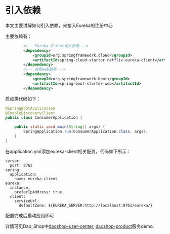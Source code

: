 # 引入依赖

本文主要讲解如何引入依赖，来接入Eureka的注册中心

主要依赖有：

```xml
		<!-- Eureka Client相关依赖 -->
        <dependency>
            <groupId>org.springframework.cloud</groupId>
            <artifactId>spring-cloud-starter-netflix-eureka-client</artifactId>
        </dependency>
        <!-- 启用web服务 -->
        <dependency>
            <groupId>org.springframework.boot</groupId>
            <artifactId>spring-boot-starter-web</artifactId>
        </dependency>
```

启动类代码如下：

```java
@SpringBootApplication
@EnableDiscoveryClient
public class ConsumerApplication {

    public static void main(String[] args) {
        SpringApplication.run(ConsumerApplication.class, args);
    }
}
```

在application.yml添加eureka-client相关配置，代码如下所示：

```
server:
  port: 8762
spring:
  application:
    name: eureka-client
eureka:
  instance:
    preferIpAddress: true
  client:
    serviceUrl:
      defaultZone: ${EUREKA_SERVER:http://localhost:8761/eureka/}
```

配置完成后启动应用即可

详情可见Dao_Shop中[daoshop-user-center](https://github.com/DaoCloud-Labs/daoshop-user-center), [daoshop-product](https://github.com/DaoCloud-Labs/daoshop-product)服务demo.